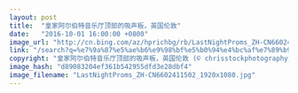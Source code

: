 ```yaml
---
layout: post
title:  "皇家阿尔伯特音乐厅顶部的吸声板，英国伦敦"
date:   "2016-10-01 16:00:00 +0800"
image_url: "http://cn.bing.com/az/hprichbg/rb/LastNightProms_ZH-CN6602411502_1920x1080.jpg"
link: "/search?q=%e7%9a%87%e5%ae%b6%e9%98%bf%e5%b0%94%e4%bc%af%e7%89%b9%e9%9f%b3%e4%b9%90%e5%8e%85&form=hpcapt&mkt=zh-cn"
copyright: "皇家阿尔伯特音乐厅顶部的吸声板，英国伦敦 (© chrisstockphotography/Alamy)"
image_hash: "d89083204ef361b542955dfd3e28dbf4"
image_filename: "LastNightProms_ZH-CN6602411502_1920x1080.jpg"
---
```

